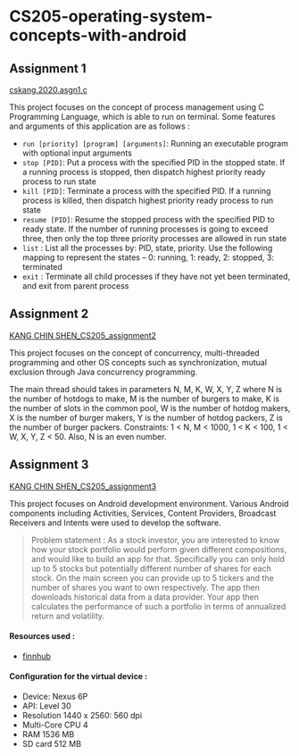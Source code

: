# CS205-operating-system-concepts-with-android

## Assignment 1
[cskang.2020.asgn1.c](https://github.com/cskang0121/cs205-operating-system-concepts-with-android/blob/main/assignment_1/cskang.2020.asgn1.c)

This project focuses on the concept of process management using C Programming Language, which is able to run on terminal. Some features and arguments of this application are as follows : 

- ```run [priority] [program] [arguments]```: Running an executable program with optional input arguments
- ```stop [PID]```: Put a process with the specified PID in the stopped state. If a running process is stopped, then dispatch highest priority ready process to run state
- ```kill [PID]```: Terminate a process with the specified PID. If a running process is killed, then dispatch highest priority ready process to run state
- ```resume [PID]```: Resume the stopped process with the specified PID to ready state. If the number of running processes is going to exceed three, then only the top three priority processes are allowed in run state
- ```list``` : List all the processes by: PID, state, priority. Use the following mapping to represent the states – 0: running, 1: ready, 2: stopped, 3: terminated
- ```exit``` : Terminate all child processes if they have not yet been terminated, and exit from parent process

## Assignment 2
[KANG CHIN SHEN_CS205_assignment2](https://github.com/cskang0121/cs205-operating-system-concepts-with-android/tree/main/assignment_2)

This project focuses on the concept of concurrency, multi-threaded programming and other OS concepts such as synchronization, mutual exclusion through Java concurrency programming.

The main thread should takes in parameters N, M, K, W, X, Y, Z where N is the number of hotdogs to make, M is the number of burgers to make, K is the number of slots in the common pool, W is the number of hotdog makers, X is the number of burger makers, Y is the number of hotdog packers, Z is the number of burger packers. Constraints: 1 < N, M < 1000, 1 < K < 100, 1 < W, X, Y, Z < 50. Also, N is an even number.


## Assignment 3
[KANG CHIN SHEN_CS205_assignment3](https://github.com/cskang0121/cs205-operating-system-concepts-with-android/tree/main/assignment_3)

This project focuses on Android development environment. Various Android components including Activities, Services,
Content Providers, Broadcast Receivers and Intents were used to develop the software.

> Problem statement : As a stock investor, you are interested to know how your stock portfolio would perform given different compositions, and would like to build an app for that. Specifically you can only hold up to 5 stocks but potentially different number of shares for each stock. On the main screen you can provide up to 5 tickers and the number of shares you want to own respectively. The app then downloads historical data from a data provider. Your app then calculates the performance of such a portfolio in terms of annualized return and volatility.

#### Resources used : 
- [finnhub](https://finnhub.io/)

#### Configuration for the virtual device :
- Device: Nexus 6P
- API: Level 30
- Resolution 1440 x 2560: 560 dpi
- Multi-Core CPU 4
- RAM 1536 MB
- SD card 512 MB
